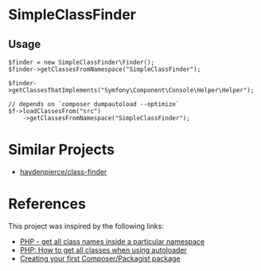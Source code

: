 # SimpleClassFinder

## Usage

```
$finder = new SimpleClassFinder\Finder();
$finder->getClassesFromNamespace("SimpleClassFinder");

$finder->getClassesThatImplements("Symfony\Component\Console\Helper\Helper");

// depends on `composer dumpautoload --optimize`
$f->loadClassesFrom("src")
    ->getClassesFromNamespace("SimpleClassFinder");
```

# Similar Projects

- [haydenpierce/class-finder](https://gitlab.com/hpierce1102/ClassFinder)

# References

This project was inspired by the following links:
- [PHP - get all class names inside a particular namespace](https://stackoverflow.com/a/22762333/2214160)
- [PHP: How to get all classes when using autoloader](https://stackoverflow.com/a/46435124/2214160)
- [Creating your first Composer/Packagist package](https://blog.jgrossi.com/2013/creating-your-first-composer-packagist-package/)
